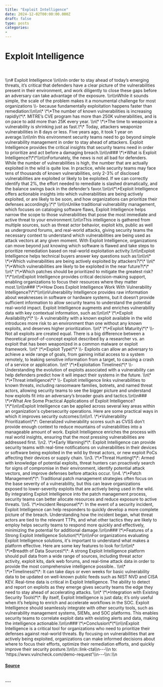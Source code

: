 ```yaml
---
title: "Exploit Intelligence"
date: 2024-12-02T00:00:00.000Z
draft: false
type: posts
categories: 
- 
---
```

# Exploit Intelligence

<br/>

<br/>
\\n# Exploit Intelligence \\n\\nIn order to stay ahead of today’s emerging threats, it’s critical that defenders have a clear picture of the vulnerabilities present in their environment, and work diligently to close these gaps before an adversary can take advantage of the exposure. \\n\\nWhile it sounds simple, the scale of the problem makes it a monumental challenge for most organizations \\- because fundamentally exploitation happens faster than remediation:\\n\\n\* \*\*The number of known vulnerabilities is increasing rapidly\*\*. MITRE’s CVE program has more than 250K vulnerabilities, and is on pace to add more than 25K every year. \\n\* \*\*The time to weaponize a vulnerability is shrinking just as fast.\*\* Today, attackers weaponize vulnerabilities in 8 days or less. Five years ago, it took 1 year on average.\\n\\nIn this environment security teams need to go beyond simple vulnerability management in order to stay ahead of attackers. Exploit Intelligence provides the critical insights that security teams need in order to prioritize and act before a damaging breach.\\n\\n### \*\*What is Exploit Intelligence?\*\*\\n\\nFortunately, the news is not all bad for defenders. While the number of vulnerabilities is high, the number that are actually exploited in the wild is quite low. In practice, while security teams may face tens of thousands of known vulnerabilities, only 2-3% of disclosed vulnerabilities are exploited or likely to be exploited. If we can correctly identify that 2%, the effort needed to remediate is slashed dramatically, and the balance swings back in the defender’s favor.\\n\\n\*\*Exploit Intelligence offers actionable insights into which vulnerabilities are being actively exploited, or are likely to be soon, and how organizations can prioritize their defenses accordingly.\*\* \\n\\nUnlike traditional vulnerability management, which focuses on cataloging software flaws, Exploit Intelligence helps narrow the scope to those vulnerabilities that pose the most immediate and active threat to your environment.\\n\\nThis intelligence is gathered from multiple sources, such as threat actor behavior, exploit kits, public as well as underground forums, and real-world attacks, giving security teams the necessary context to understand which vulnerabilities are being used as attack vectors at any given moment. With Exploit Intelligence, organizations can move beyond just knowing which software is flawed and take steps to prioritize remediation based on real-world exploitation activity.\\n\\nExploit Intelligence helps technical buyers answer key questions such as:\\n\\n\* \*\*Which vulnerabilities are being actively exploited by attackers?\*\* \\n\* \*\*Which vulnerabilities are likely to be exploited in the near future?\*\* \\n\* \*\*Which patches should be prioritized to mitigate the greatest risk?\*\*\\n\\nExploit Intelligence provides critical decision-making support, enabling organizations to focus their resources where they matter most.\\n\\n### \*\*How Does Exploit Intelligence Work With Vulnerability Intelligence?\*\*\\n\\nVulnerability Intelligence provides raw information about weaknesses in software or hardware systems, but it doesn’t provide sufficient information to allow security teams to understand the potential real-world impact. Exploit Intelligence augments and enriches vulnerability data with key contextual information, such as:\\n\\n\* \*\*Exploit Availability\*\* \\- A vulnerability with a known exploit available in the wild introduces more risk to an environment than one without any known exploits, and deserves higher prioritization. \\n\* \*\*Exploit Maturity\*\* \\- Not all exploits are created equal. There is a big difference between a theoretical proof-of-concept exploit described by a researcher vs. an exploit that has been weaponized in a common malware or exploit framework. \\n\* \*\*Exploit Type\*\* \\- Exploits can allow an adversary to achieve a wide range of goals, from gaining initial access to a system remotely, to leaking sensitive information from a target, to causing a crash of a service or application. \\n\* \*\*Exploitation Timelines\*\* \\- Understanding the evolution of exploits associated with a vulnerability can help defenders predict how it will impact their systems in the future. \\n\* \*\*Threat intelligence\*\* \\- Exploit intelligence links vulnerabilities to known threats, including ransomware families, botnets, and named threat actors, allowing security teams to see the bigger picture and understand how exploits fit into an adversary’s broader goals and tactics.\\n\\n### \*\*What Are Some Practical Applications of Exploit Intelligence?\*\*\\n\\nExploit Intelligence can be applied across several key areas within an organization's cybersecurity operations. Here are some practical ways in which it improves security outcomes:\\n\\n1. \*\*Vulnerability Prioritization\*\*: Generalized vulnerability scores such as CVSS don’t provide enough context to reduce mountains of vulnerabilities into a manageable amount of work. Exploit Intelligence enriches the process with real world insights, ensuring that the most pressing vulnerabilities are addressed first. \\n2. \*\*Early Warning\*\*: Exploit Intelligence can provide security teams with real-time notifications on vulnerabilities in their devices or software being exploited in the wild by threat actors, or new exploit PoCs affecting their devices or supply chain. \\n3. \*\*Threat Hunting\*\*: Armed with knowledge of potential exploits, threat hunters can proactively search for signs of compromise in their environment, identify potential attack vectors, and improve defenses before attacks occur. \\n4. \*\*Patch Management\*\*: Traditional patch management strategies often focus on the base severity of a vulnerability, but this can leave organizations exposed to lower-severity exploits that are actively being used in the wild. By integrating Exploit Intelligence into the patch management process, security teams can better allocate resources and reduce exposure to active threats. \\n5. \*\*Incident Response\*\*: In the event of a security incident, Exploit Intelligence can help responders to quickly develop a more complete picture of the breach. Understanding how the incident began, what threat actors are tied to the relevant TTPs, and what other tactics they are likely to employ helps security teams to respond more quickly and effectively, minimizing the potential for additional damage.\\n\\n### \*\*Features of a Strong Exploit Intelligence Solution\*\*\\n\\nFor organizations evaluating Exploit Intelligence solutions, it's important to understand what makes a platform effective. Here are some key features to look for:\\n\\n\* \*\*Breadth of Data Sources\*\*: A strong Exploit Intelligence platform should pull data from a wide range of sources, including threat actor activity, exploit kits, dark web forums, and real-time attack data in order to provide the most comprehensive intelligence possible.. \\n\* \*\*Timeliness\*\*: It can take days or even weeks for basic vulnerability data to be updated on well-known public feeds such as NIST NVD and CISA KEV. Real-time data is critical in Exploit Intelligence. The ability to detect and report on exploits as they emerge gives security teams the edge they need to stay ahead of accelerating attacks. \\n\* \*\*Integration with Existing Security Tools\*\*: By itself, Exploit Intelligence is just data; it’s only useful when it’s helping to enrich and accelerate workflows in the SOC. Exploit Intelligence should seamlessly integrate with other security tools, such as vulnerability management systems, SIEMs, and SOC platforms. This enables security teams to correlate exploit data with existing alerts and data, making the intelligence actionable.\\n\\n### \*\*Conclusion\*\*\\n\\nExploit Intelligence is a critical tool for organizations who need to prioritize their defenses against real-world threats. By focusing on vulnerabilities that are actively being exploited, organizations can make informed decisions about where to focus their efforts, optimize their remediation efforts, and quickly improve their security posture.\\n\\n::link-cta\\n---\\n to: 'https://wwv.vulncheck.com/demo-request'\\n---\\n::\\n

#### [Source](https://vulncheck.com/blog/exploit-intelligence)

<br/>
---
